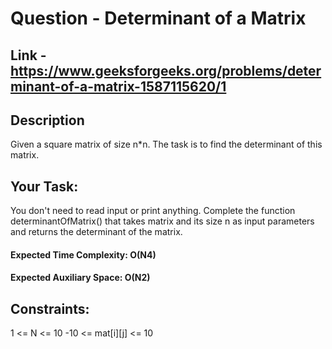 # Question - Determinant of a Matrix

## Link - https://www.geeksforgeeks.org/problems/determinant-of-a-matrix-1587115620/1


## Description
Given a square matrix of size n*n. The task is to find the determinant of this matrix.


## Your Task:
You don't need to read input or print anything. Complete the function determinantOfMatrix() that takes matrix and its size n as input parameters and returns the determinant of the matrix.

#### Expected Time Complexity: O(N4)
#### Expected Auxiliary Space: O(N2)

## Constraints:
1 <= N <= 10
-10 <= mat[i][j] <= 10
